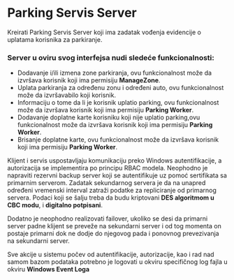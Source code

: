 # Parking Servis Server

Kreirati Parking Servis Server koji ima zadatak vođenja evidencije o uplatama korisnika za
parkiranje.
### Server u oviru svog interfejsa nudi sledeće funkcionalnosti:
* Dodavanje i/ili izmena zone parkiranja, ovu funkcionalnost može da izvršava korisnik koji ima permisiju **ManageZone**.
* Uplata parkiranja za određenu zonu i određeni auto, ovu funkcionalnost može da izvršavabilo koji 
korisnik.
* Informaciju o tome da li je korisnik uplatio parking, ovu funkcionalnost može da izvršava korisnik koji ima permisiju **Parking Worker**.
* Dodavanje doplatne karte korisniku koji nije uplatio parking,ovu funkcionalnost može da izvršava korisnik koji ima permisiju **Parking Worker**.
* Brisanje doplatne karte, ovu funkcionalnost može da izvršava korisnik koji ima permisiju **Parking Worker**.

Klijent i servis uspostavljaju komunikaciju preko Windows autentifikacije, a autorizacija se implementira po principu RBAC modela.
Neophodno je napraviti rezervni backup server koji se autentifikuje uz pomoć sertifikata sa primarnim serverom. Zadatak sekundarnog servera je da na unapred određeni vremenski interval zatraži podatke za repliciranje od primarnog servera. Podaci koji se šalju treba da budu kriptovani **DES algoritmom u CBC modu**, i **digitalno potpisani**.

Dodatno je neophodno realizovati failover, ukoliko se desi da primarni server padne klijent se preveže na sekundarni server i od tog momenta on postaje primarni dok ne dodje do njegovog pada i ponovnog prevezivanja na sekundarni server.

Sve akcije u sistemu počev od autentifikacije, autorizacije, kao i rad nad samom bazom podataka potrebno je logovati u okviru specifičnog log fajla u okviru **Windows Event Loga**
